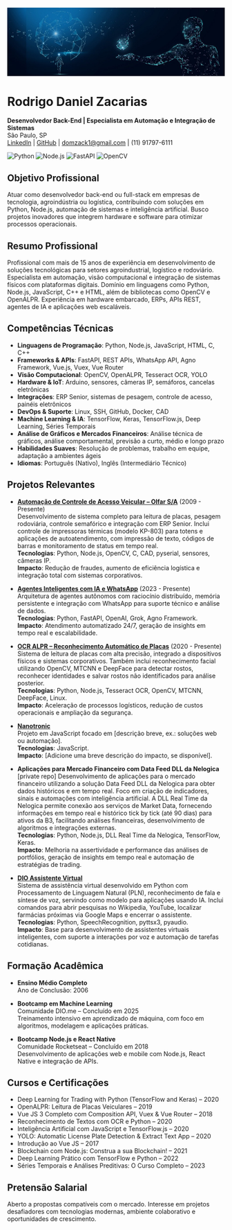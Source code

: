 
![Banner Rodrigo Zacarias](https://raw.githubusercontent.com/domzack/domzack/main/banner-ia.jpg)

# Rodrigo Daniel Zacarias

**Desenvolvedor Back-End | Especialista em Automação e Integração de Sistemas**  
São Paulo, SP  
[LinkedIn](https://linkedin.com/in/domzack) | [GitHub](https://github.com/domzack) | domzack1@gmail.com | (11) 91797-6111  

![Python](https://img.shields.io/badge/Python-3776AB?style=flat&logo=python) ![Node.js](https://img.shields.io/badge/Node.js-339933?style=flat&logo=node.js) ![FastAPI](https://img.shields.io/badge/FastAPI-009688?style=flat&logo=fastapi) ![OpenCV](https://img.shields.io/badge/OpenCV-5C3EE8?style=flat&logo=opencv)

## Objetivo Profissional

Atuar como desenvolvedor back-end ou full-stack em empresas de tecnologia, agroindústria ou logística, contribuindo com soluções em Python, Node.js, automação de sistemas e inteligência artificial. Busco projetos inovadores que integrem hardware e software para otimizar processos operacionais.

## Resumo Profissional

Profissional com mais de 15 anos de experiência em desenvolvimento de soluções tecnológicas para setores agroindustrial, logístico e rodoviário. Especialista em automação, visão computacional e integração de sistemas físicos com plataformas digitais. Domínio em linguagens como Python, Node.js, JavaScript, C++ e HTML, além de bibliotecas como OpenCV e OpenALPR. Experiência em hardware embarcado, ERPs, APIs REST, agentes de IA e aplicações web escaláveis.

## Competências Técnicas

- **Linguagens de Programação**: Python, Node.js, JavaScript, HTML, C, C++  
- **Frameworks & APIs**: FastAPI, REST APIs, WhatsApp API, Agno Framework, Vue.js, Vuex, Vue Router  
- **Visão Computacional**: OpenCV, OpenALPR, Tesseract OCR, YOLO  
- **Hardware & IoT**: Arduino, sensores, câmeras IP, semáforos, cancelas eletrônicas  
- **Integrações**: ERP Senior, sistemas de pesagem, controle de acesso, painéis eletrônicos  
- **DevOps & Suporte**: Linux, SSH, GitHub, Docker, CAD  
- **Machine Learning & IA**: TensorFlow, Keras, TensorFlow.js, Deep Learning, Séries Temporais  
- **Análise de Gráficos e Mercados Financeiros**: Análise técnica de gráficos, análise comportamental, previsão a curto, médio e longo prazo  
- **Habilidades Suaves**: Resolução de problemas, trabalho em equipe, adaptação a ambientes ágeis  
- **Idiomas**: Português (Nativo), Inglês (Intermediário Técnico)  

## Projetos Relevantes

- **[Automação de Controle de Acesso Veicular – Olfar S/A](https://github.com/domzack/kiosk_printer_kp-803)** (2009 - Presente)  
  Desenvolvimento de sistema completo para leitura de placas, pesagem rodoviária, controle semafórico e integração com ERP Senior. Inclui controle de impressoras térmicas (modelo KP-803) para totens e aplicações de autoatendimento, com impressão de texto, códigos de barras e monitoramento de status em tempo real.  
  **Tecnologias**: Python, Node.js, OpenCV, C, CAD, pyserial, sensores, câmeras IP.  
  **Impacto**: Redução de fraudes, aumento de eficiência logística e integração total com sistemas corporativos.  

- **[Agentes Inteligentes com IA e WhatsApp](https://github.com/domzack/wpp-pyjs-worker)** (2023 - Presente)  
  Arquitetura de agentes autônomos com raciocínio distribuído, memória persistente e integração com WhatsApp para suporte técnico e análise de dados.  
  **Tecnologias**: Python, FastAPI, OpenAI, Grok, Agno Framework.  
  **Impacto**: Atendimento automatizado 24/7, geração de insights em tempo real e escalabilidade.  

- **[OCR ALPR – Reconhecimento Automático de Placas](https://github.com/domzack/zeeface)** (2020 - Presente)  
  Sistema de leitura de placas com alta precisão, integrado a dispositivos físicos e sistemas corporativos. Também inclui reconhecimento facial utilizando OpenCV, MTCNN e DeepFace para detectar rostos, reconhecer identidades e salvar rostos não identificados para análise posterior.  
  **Tecnologias**: Python, Node.js, Tesseract OCR, OpenCV, MTCNN, DeepFace, Linux.  
  **Impacto**: Aceleração de processos logísticos, redução de custos operacionais e ampliação da segurança.  

- **[Nanotronic](https://github.com/domzack/nanotronic)**  
  Projeto em JavaScript focado em [descrição breve, ex.: soluções web ou automação].  
  **Tecnologias**: JavaScript.  
  **Impacto**: [Adicione uma breve descrição do impacto, se disponível].  

- **Aplicações para Mercado Financeiro com Data Feed DLL da Nelogica**  [private repo]
  Desenvolvimento de aplicações para o mercado financeiro utilizando a solução Data Feed DLL da Nelogica para obter dados históricos e em tempo real. Foco em criação de indicadores, sinais e automações com inteligência artificial. A DLL Real Time da Nelogica permite conexão aos serviços de Market Data, fornecendo informações em tempo real e histórico tick by tick (até 90 dias) para ativos da B3, facilitando análises financeiras, desenvolvimento de algoritmos e integrações externas.  
  **Tecnologias**: Python, Node.js, DLL Real Time da Nelogica, TensorFlow, Keras.  
  **Impacto**: Melhoria na assertividade e performance das análises de portfólios, geração de insights em tempo real e automação de estratégias de trading.  

- **[DIO Assistente Virtual](https://github.com/domzack/dio-assistente-virtual)**  
  Sistema de assistência virtual desenvolvido em Python com Processamento de Linguagem Natural (PLN), reconhecimento de fala e síntese de voz, servindo como modelo para aplicações usando IA. Inclui comandos para abrir pesquisas no Wikipedia, YouTube, localizar farmácias próximas via Google Maps e encerrar o assistente.  
  **Tecnologias**: Python, SpeechRecognition, pyttsx3, pyaudio.  
  **Impacto**: Base para desenvolvimento de assistentes virtuais inteligentes, com suporte a interações por voz e automação de tarefas cotidianas.  

## Formação Acadêmica

- **Ensino Médio Completo**  
  Ano de Conclusão: 2006  

- **Bootcamp em Machine Learning**  
  Comunidade DIO.me – Concluído em 2025  
  Treinamento intensivo em aprendizado de máquina, com foco em algoritmos, modelagem e aplicações práticas.  

- **Bootcamp Node.js e React Native**  
  Comunidade Rocketseat – Concluído em 2018  
  Desenvolvimento de aplicações web e mobile com Node.js, React Native e integração de APIs.  

## Cursos e Certificações

- Deep Learning for Trading with Python (TensorFlow and Keras) – 2020  
- OpenALPR: Leitura de Placas Veiculares – 2019  
- Vue JS 3 Completo com Composition API, Vuex & Vue Router – 2018  
- Reconhecimento de Textos com OCR e Python – 2020  
- Inteligência Artificial com JavaScript e TensorFlow.js – 2020  
- YOLO: Automatic License Plate Detection & Extract Text App – 2020  
- Introdução ao Vue JS – 2017  
- Blockchain com Node.js: Construa a sua Blockchain! – 2021  
- Deep Learning Prático com TensorFlow e Python – 2022  
- Séries Temporais e Análises Preditivas: O Curso Completo – 2023  

## Pretensão Salarial

Aberto a propostas compatíveis com o mercado. Interesse em projetos desafiadores com tecnologias modernas, ambiente colaborativo e oportunidades de crescimento.